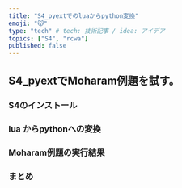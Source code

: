 ```yaml
---
title: "S4_pyextでのluaからpython変換"
emoji: "😽"
type: "tech" # tech: 技術記事 / idea: アイデア
topics: ["S4", "rcwa"]
published: false
---
```

## S4_pyextでMoharam例題を試す。
### S4のインストール
### lua からpythonへの変換
### Moharam例題の実行結果
### まとめ
